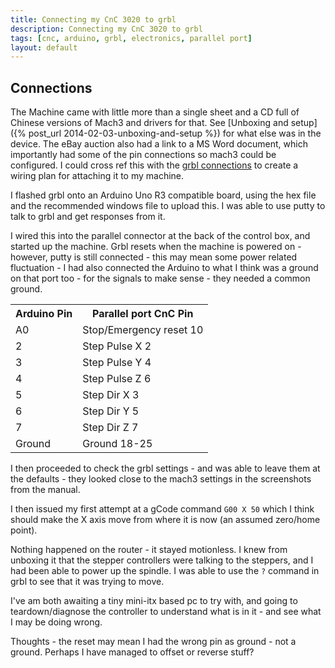```yaml
---
title: Connecting my CnC 3020 to grbl
description: Connecting my CnC 3020 to grbl
tags: [cnc, arduino, grbl, electronics, parallel port]
layout: default
---
```


## Connections

The Machine came with little more than a single sheet and a CD full of Chinese versions of Mach3 and drivers for that. See [Unboxing and setup]({% post_url 2014-02-03-unboxing-and-setup %}) for what else was in the device. The eBay auction also had a link to a MS Word document, which importantly had some of the pin connections so mach3 could be configured. I could cross ref this with the [grbl connections](http://github.com/grbl/grbl/wiki/Connecting-Grbl) to create a wiring plan for attaching it to my machine.

I flashed grbl onto an Arduino Uno R3 compatible board, using the hex file and the recommended windows file to upload this. I was able to use putty to talk to grbl and get responses from it.

I wired this into the parallel connector at the back of the control box, and started up the machine.
Grbl resets when the machine is powered on - however, putty is still connected - this may mean some power related fluctuation - I had also connected the Arduino to what I think was a ground on that port too - for the signals to make sense - they needed a common ground.

<table>
<tr><th>Arduino Pin</th><th>Parallel port CnC Pin</th></tr>
<tr><td>A0</td><td>Stop/Emergency reset 10</td></tr>
<tr><td>2</td><td>Step Pulse X 2</td></tr>
<tr><td>3</td><td>Step Pulse Y 4</td></tr>
<tr><td>4</td><td>Step Pulse Z 6</td></tr>
<tr><td>5</td><td>Step Dir X 3</td></tr>
<tr><td>6</td><td>Step Dir Y 5</td></tr>
<tr><td>7</td><td>Step Dir Z 7</td></tr>
<tr><td>Ground</td><td>Ground 18-25</td></tr>
</table>

I then proceeded to check the grbl settings - and was able to leave them at the defaults - they looked close to the mach3 settings in the screenshots from the manual.

I then issued my first attempt at a gCode command ```G00 X 50``` which I think should make the X axis move from where it is now (an assumed zero/home point).

Nothing happened on the router - it stayed motionless. I knew from unboxing it that the stepper controllers were talking to the steppers, and I had been able to power up the spindle. I was able to use the ```?``` command in grbl to see that it was trying to move.

I've am both awaiting a tiny mini-itx based pc to try with, and going to teardown/diagnose the controller to understand what is in it - and see what I may be doing wrong.

Thoughts - the reset may mean I had the wrong pin as ground - not a ground. Perhaps I have managed to offset or reverse stuff?
